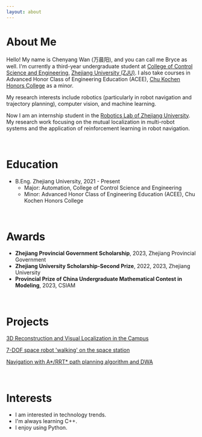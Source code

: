 ```yaml
---
layout: about 
---
```


# About Me

Hello! My name is Chenyang Wan (万晨阳), and you can call me Bryce as well. I'm currently a third-year undergraduate student at [College of Control Science and Engineering](http://www.cse.zju.edu.cn/cseenglish/main.htm), [Zhejiang University (ZJU)](https://www.zju.edu.cn/english/). I also take courses in Advanced Honor Class of Engineering Education (ACEE), [Chu Kochen Honors College](http://ckc.zju.edu.cn/ckcen/_t1906/main.psp) as a minor. 

My research interests include robotics (particularly in robot navigation and trajectory planning), computer vision, and machine learning.

Now I am an internship student in the [Robotics Lab of Zhejiang University](https://github.com/ZJU-Robotics-Lab). My research work focusing on the mutual localization in multi-robot systems and the application of reinforcement learning in robot navigation.

<br/>

<!-- # Research Experience -->

# Education

- B.Eng. Zhejiang University, 2021 - Present
    - Major: Automation, College of Control Science and Engineering
    - Minor: Advanced Honor Class of Engineering Education (ACEE), Chu Kochen Honors College

<br/>

# Awards

- **Zhejiang Provincial Government Scholarship**, 2023, Zhejiang Provincial Government
- **Zhejiang University Scholarship-Second Prize**, 2022, 2023, Zhejiang University
- **Provincial Prize of China Undergraduate Mathematical Contest in Modeling**, 2023, CSIAM

<br/>

# Projects

<a href="/2024-01-09/3D-reconstruction-and-visual-localization-of-the-campus">3D Reconstruction and Visual Localization in the Campus</a>

<a href="/2023-12-18/7-DOF-space-robot" color="red">7-DOF space robot 'walking' on the space station</a>

<a href="/2023-06-10/wheeled-robot-navigation">Navigation with A\*/RRT\* path planning algorithm and DWA</a>

<br/>

# Interests

- I am interested in technology trends.  
- I'm always learning C++.
- I enjoy using Python.  


<!-- bundle exec jekyll serve --config _config.yml -->